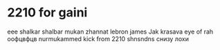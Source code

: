 # 2210 for gaini 
eee shalkar shalbar mukan zhannat
lebron james
Jak krasava
eye of rah
оофцвфцв
nurmukammed kick from 2210
shnsndns
снизу лохи
